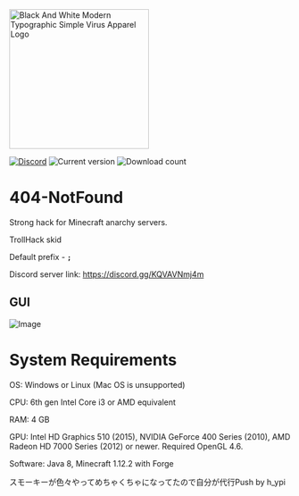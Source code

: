 <img width="250" alt="Black And White Modern Typographic Simple Virus Apparel Logo" src="https://github.com/user-attachments/assets/a64c4cbf-0a1a-47c0-a0d6-908dd91ea3db">

[![Discord](https://img.shields.io/discord/1309495320329060362?label=discord&logo=discord)](https://discord.gg/KQVAVNmj4m)
![Current version](https://img.shields.io/badge/version-0.1.1-white)
![Download count](https://img.shields.io/github/downloads/Sm0kyday0/404-NotFound/latest/total)

# 404-NotFound
Strong hack for Minecraft anarchy servers.

TrollHack skid

Default prefix - **```;```**

Discord server link: https://discord.gg/KQVAVNmj4m

## GUI

![Image](https://github.com/user-attachments/assets/603ad0ca-61a0-4aea-afe5-066220963414)

# System Requirements

OS: Windows or Linux (Mac OS is unsupported)

CPU: 6th gen Intel Core i3 or AMD equivalent

RAM: 4 GB

GPU: Intel HD Graphics 510 (2015), NVIDIA GeForce 400 Series (2010), AMD Radeon HD 7000 Series (2012) or newer. Required OpenGL 4.6.

Software: Java 8, Minecraft 1.12.2 with Forge


スモーキーが色々やってめちゃくちゃになってたので自分が代行Push by h_ypi

